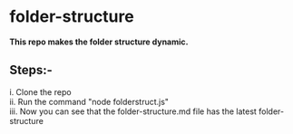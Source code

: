 # folder-structure

**This repo makes the folder structure dynamic.**

## Steps:-
i. Clone the repo<br>
ii. Run the command "node folderstruct.js"<br>
iii. Now you can see that the folder-structure.md file has the latest folder-structure

